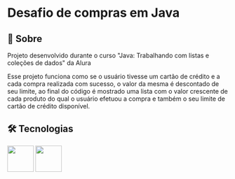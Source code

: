 <h1>Desafio de compras em Java</h1>

<h2>📝 Sobre</h2>
<p>Projeto desenvolvido durante o curso "Java: Trabalhando com listas e coleções de dados" da Alura</p>
<p>Esse projeto funciona como se o usuário tivesse um cartão de crédito e a cada compra realizada com sucesso, o valor da mesma é descontado de seu limite, ao final do código é mostrado uma lista com o valor crescente de cada produto do qual o usuário efetuou a compra e também o seu limite de cartão de crédito disponível.</p>

<h2>🛠 Tecnologias</h2>
<div>
  <img loading="lazy" src="https://cdn.jsdelivr.net/gh/devicons/devicon@latest/icons/java/java-original-wordmark.svg" width="60" height="60"/>
  <img loading="lazy" src="https://cdn.jsdelivr.net/gh/devicons/devicon@latest/icons/intellij/intellij-original.svg" width="60" height="60"/>
</div>﻿
